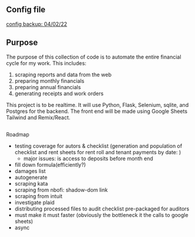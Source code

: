 ## Config file

[config backup: 04/02/22](https://docs.google.com/document/d/1ppJAYvWywn7t-yLFdu12K11rRn6a3_f2HNRroSR76o8/edit)

## Purpose

The purpose of this collection of code is to automate the entire financial cycle for my work. This includes:

1. scraping reports and data from the web
2. preparing monthly financials
3. preparing annual financials
4. generating receipts and work orders

This project is to be realtime. It will use Python, Flask, Selenium, sqlite, and Postgres for the backend. The front end will be made using Google Sheets Tailwind and Remix/React.

##

Roadmap

- testing coverage for autors & checklist (generation and population of checklist and rent sheets for rent roll and tenant payments by date: )
  - major issues: is access to deposits before month end
- fill down formula(efficiently?)
- damages list
- autogenerate
- scraping kata
- scraping from nbofi: shadow-dom link
- scraping from intuit
- investigate plaid
- distributing processed files to audit checklist pre-packaged for auditors
- must make it must faster (obviously the bottleneck it the calls to google sheets)
- async

